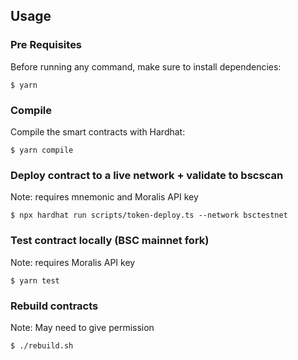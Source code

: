 ## Usage

### Pre Requisites

Before running any command, make sure to install dependencies:

```
$ yarn 
```

### Compile

Compile the smart contracts with Hardhat:

```
$ yarn compile
```

### Deploy contract to a live network + validate to bscscan

Note: requires mnemonic and Moralis API key

```
$ npx hardhat run scripts/token-deploy.ts --network bsctestnet
```

### Test contract locally (BSC mainnet fork)

Note: requires Moralis API key

```
$ yarn test
```

### Rebuild contracts

Note: May need to give permission

```
$ ./rebuild.sh
```